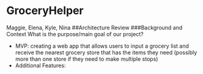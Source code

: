 # GroceryHelper
Maggie, Elena, Kyle, Nina
##Architecture Review
###Background and Context
What is the purpose/main goal of our project?

* MVP: creating a web app that allows users to input a grocery list and receive the nearest grocery store that has the items they need (possibly more than one store if they need to make multiple stops)
* Additional Features: 


